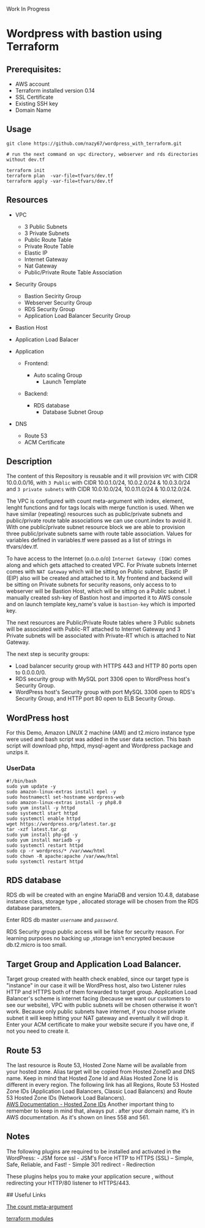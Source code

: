 Work In Progress
# Wordpress with bastion using Terraform

## Prerequisites:

   - AWS account
   - Terraform installed version 0.14
   - SSL Certificate
   - Existing SSH key
   - Domain Name

## Usage

```
git clone https://github.com/nazy67/wordpress_with_terraform.git

# run the next command on vpc directory, webserver and rds directories without dev.tf

terraform init
terraform plan  -var-file=tfvars/dev.tf
terraform apply -var-file=tfvars/dev.tf
```

## Resources

- VPC

  - 3 Public Subnets
  - 3 Private Subnets
  - Public Route Table
  - Private Route Table
  - Elastic IP
  - Internet Gateway
  - Nat Gateway
  - Public/Private Route Table Association

- Security Groups

  - Bastion Secirity Group
  - Webserver Security Group 
  - RDS Security Group
  - Application Load Balancer Security Group

- Bastion Host

- Application Load Balacer

- Application

  - Frontend:
    - Auto scaling Group
      - Launch Template
  
  - Backend:
    - RDS database
      - Database Subnet Group

- DNS
  - Route 53
  - ACM Certificate

## Description

The content of this Repository is reusable and it will provision `VPC` with CIDR 10.0.0.0/16, with  `3 Public` with CIDR 10.0.1.0/24, 10.0.2.0/24 & 10.0.3.0/24 and `3 private subnets` with CIDR 10.0.10.0/24, 10.0.11.0/24 & 10.0.12.0/24.

The VPC is configured with count meta-argument with index, element, lenght functions and for tags locals with merge function is used. When we have similar (repeating) resources such as public/private subnets and public/private route table associations we can use count.index to avoid it. With one public/private subnet resource block we are able to provision three public/private subnets same with route table association. Values for variables defined in variables.tf were passed as a list of strings in tfvars/dev.tf.

To have access to the Internet (o.o.o.o/o) `Internet Gateway (IGW)` comes along and which gets attached to created VPC. For Private subnets Internet comes with `NAT Gateway` which will be sitting on Public subnet, Elastic IP (EIP) also will be created and attached to it. My frontend and backend will be sitting on Private subnets for security reasons, only access to to webserver will be Bastion Host, which will be sitting on a Public subnet. I manually created ssh-key of Bastion host and imported it to AWS console and on launch template key_name's value is  `bastion-key` which is imported key.  

The next resources are Public/Private Route tables where 3 Public subnets will be associated with  Public-RT attached to Internet Gateway and 3 Private subnets will be associated with  Private-RT which is attached to Nat Gateway. 

The next step is security groups:

  - Load balancer security group  with HTTPS 443 and HTTP 80 ports open to 0.0.0.0/0.
  - RDS security group with MySQL port 3306 open to WordPress host's Security Group. 
  - WordPress host's Security group with port MySQL 3306 open to RDS's Security Group, and HTTP port 80 open to ELB Security Group.

## WordPress host

For this Demo, Amazon LINUX 2 machine (AMI) and t2.micro instance type were used and bash script was added in the user data section. This bash script will download php, httpd, mysql-agent and Wordpress package and unzips it.  

### UserData
```
#!/bin/bash
sudo yum update -y
sudo amazon-linux-extras install epel -y
sudo hostnamectl set-hostname wordpress-web
sudo amazon-linux-extras install -y php8.0
sudo yum install -y httpd 
sudo systemctl start httpd
sudo systemctl enable httpd
wget https://wordpress.org/latest.tar.gz
tar -xzf latest.tar.gz
sudo yum install php-gd -y
sudo yum install mariadb -y
sudo systemctl restart httpd
sudo cp -r wordpress/* /var/www/html
sudo chown -R apache:apache /var/www/html
sudo systemctl restart httpd  
```

## RDS database    
<p>
RDS db will be created with an engine MariaDB and version 10.4.8, database instance class, storage type , allocated storage will be chosen from the RDS database parameters. 

Enter RDS db master _```username```_ and _```password```_.

RDS Security group public access will be false for security reason. For learning purposes no backing up ,storage isn't encrypted because db.t2.micro is too small.  

## Target Group and Application Load Balancer. 

Target group created with health check enabled, since our target type is "instance" in our case it will be WordPress host, also two Listener rules HTTP and HTTPS both of them forwarded to target group. Application Load Balancer's scheme is internet facing (because we want our customers to see our website), VPC with public subnets  will be chosen otherwise it won’t work. Because only public subnets have internet, if you choose private subnet it will keep hitting your NAT gateway and eventually it will drop it. Enter your ACM certificate to make your website secure if you have one, if not you need to create it. 

## Route 53

The last resource is Route 53, Hosted Zone Name will be available from your hosted zone. Alias target will be copied from  Hosted ZoneID and DNS name. Keep in mind that Hosted Zone Id and Alias Hosted Zone Id is different in every region. The following link has all Regions, Route 53 Hosted Zone IDs (Application Load Balancers, Classic Load Balancers) and Route 53 Hosted Zone IDs (Network Load Balancers).  
[AWS Documentation - Hosted Zone IDs](https://docs.aws.amazon.com/general/latest/gr/elb.html)
Another important thing to remember to keep in mind that, always put . after your domain name, it’s in AWS  documentation. As it's shown on lines 558 and 561.

## Notes 
<p>
The following  plugins are required to be installed and activated in the WordPress: 
- JSM force ssl
  - JSM's Force HTTP to HTTPS (SSL) – Simple, Safe, Reliable, and Fast!
- Simple 301 redirect 
  - Redirection

These plugins helps you to make your application secure , without redirecting  your HTTP/80 listener to HTTPS/443.
</p>
## Useful Links

[The count meta-argument](https://www.terraform.io/docs/language/meta-arguments/count.html)

[terraform modules](https://registry.terraform.io/modules/erkinsinc/wordpress/aws/latest?tab=resources)
